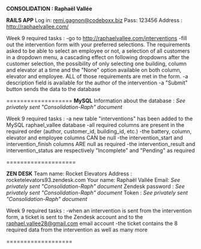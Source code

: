 
**CONSOLIDATION : Raphaël Vallée**

**RAILS APP**
Log in: remi.gagnon@codeboxx.biz
Pass: 123456
Address : http://raphaelvallee.com/

Week 9 required tasks :
-go to http://raphaelvallee.com/interventions
-fill out the intervention form with your preferred selections. The requirements asked to be able to select an employee or not, a selection of all customers in a dropdown menu, a cascading effect on following dropdowns after the customer selection, the possibility of only selecting one building, column and elevator at a time and the "None" option available on both column, elevator and employee. ALL of those requirements are met in the form.
-a description field is available for the author of the intervention
-a "Submit" button sends the data to the database


===================
**MySQL**
Information about the database : _See privately sent "Consolidation-Raph" document_

Week 9 required tasks : 
-a new table "interventions" has been added to the MySQL raphael_vallee database
-all required columns are present in the required order (author, customer_id, building_id, etc.)
-the battery, column, elevator and employee columns CAN be null 
-the intervention_start and intervention_finish columns ARE null as required
-the intervention_result and intervention_status are respectively "Incomplete" and "Pending" as required

====================

**ZEN DESK**
Team name: Rocket Elevators
Address : rocketelevators93.zendesk.com
Your name: Raphaël Vallée
Email: _See privately sent "Consolidation-Raph" document_
Zendesk password : _See privately sent "Consolidation-Raph" document_
Token : _See privately sent "Consolidation-Raph" document_

Week 9 required tasks :
-when an intervention is sent from the intervention form, a ticket is sent to the Zendesk account and to the raphael.vallee28@gmail.com email account
-the ticket contains the 8 required data from the intervention as well as many more

===================

